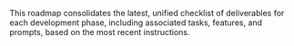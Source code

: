 <!-- LLM/Claude Context: Section = 2. Authoritative Project Roadmap: Development Phases & Milestones -->

This roadmap consolidates the latest, unified checklist of deliverables for each development phase, including associated tasks, features, and prompts, based on the most recent instructions.
